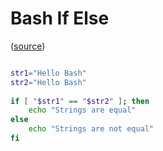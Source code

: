 # Bash If Else

([source](https://tecadmin.net/tutorial/bash/examples/check-if-two-strings-are-equal/))

```bash

str1="Hello Bash"
str2="Hello Bash"
 
if [ "$str1" == "$str2" ]; then
    echo "Strings are equal"
else
    echo "Strings are not equal"
fi
```
